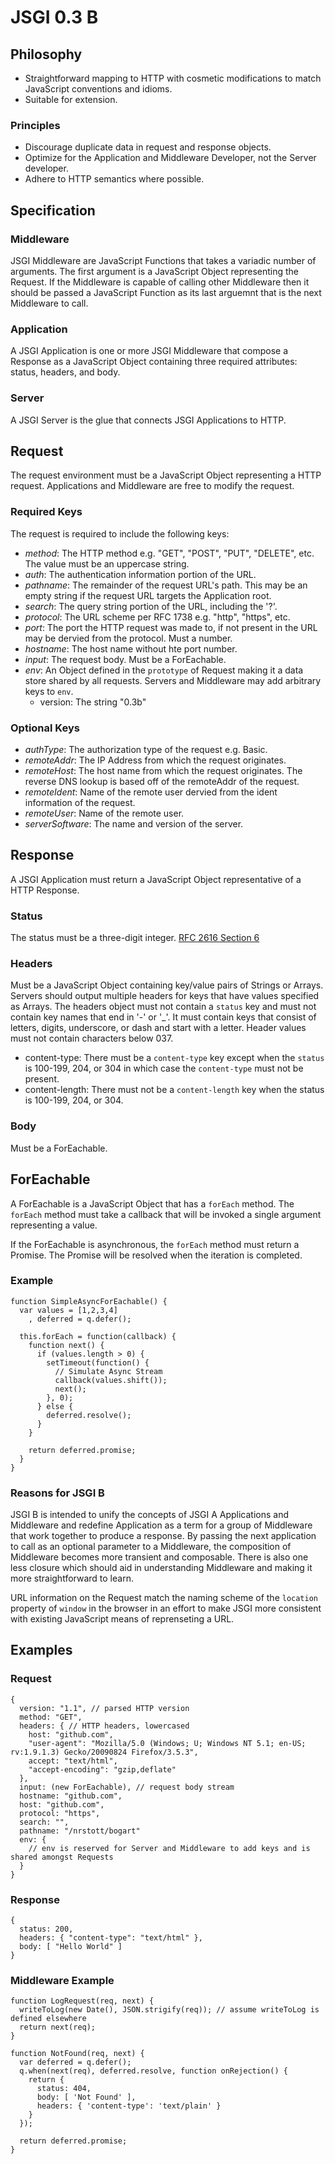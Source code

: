 # JSGI 0.3 B

## Philosophy

* Straightforward mapping to HTTP with cosmetic modifications to match JavaScript conventions and idioms.
* Suitable for extension.

### Principles

* Discourage duplicate data in request and response objects.
* Optimize for the Application and Middleware Developer, not the Server developer.
* Adhere to HTTP semantics where possible.

## Specification

### Middleware

JSGI Middleware are JavaScript Functions that takes a variadic number of arguments. The first argument is a 
JavaScript Object representing the Request. If the Middleware is capable of calling other Middleware then 
it should be passed a JavaScript Function as its last arguemnt that is the next Middleware to call.

### Application

A JSGI Application is one or more JSGI Middleware that compose a Response as a JavaScript Object
containing three required attributes: status, headers, and body.

### Server

A JSGI Server is the glue that connects JSGI Applications to HTTP.

## Request

The request environment must be a JavaScript Object representing a HTTP request. Applications and Middleware are free to modify the request.

### Required Keys

The request is required to include the following keys:

* _method_: The HTTP method e.g. "GET", "POST", "PUT", "DELETE", etc. The value must be an uppercase string.
* _auth_: The authentication information portion of the URL.
* _pathname_: The remainder of the request URL's path. This may be an empty string if the request URL targets the Application root.
* _search_:  The query string portion of the URL, including the '?'.
* _protocol_: The URL scheme per RFC 1738 e.g. "http", "https", etc.
* _port_: The port the HTTP request was made to, if not present in the URL may be dervied from the protocol. Must a number.
* _hostname_: The host name without hte port number.
* _input_: The request body. Must be a ForEachable.
* _env_: An Object defined in the `prototype` of Request making it a data store shared by all requests. Servers and Middleware may add arbitrary keys to `env`.
  * version: The string "0.3b"

### Optional Keys

* _authType_: The authorization type of the request e.g. Basic.
* _remoteAddr_: The IP Address from which the request originates.
* _remoteHost_: The host name from which the request originates. The reverse DNS lookup is based off of the remoteAddr of the request.
* _remoteIdent_: Name of the remote user dervied from the ident information of the request.
* _remoteUser_: Name of the remote user.
* _serverSoftware_: The name and version of the server.

## Response

A JSGI Application must return a JavaScript Object representative of a HTTP Response.

### Status

The status must be a three-digit integer. [RFC 2616 Section 6](http://www.w3.org/Protocols/rfc2616/rfc2616-sec6.html#sec6.1.1)

### Headers

Must be a JavaScript Object containing key/value pairs of Strings or Arrays. Servers should output
multiple headers for keys that have values specified as Arrays. The headers object must not contain a `status`
key and must not contain key names that end in '-' or '_'. It must contain keys that consist of letters, digits,
underscore, or dash and start with a letter. Header values must not contain characters below 037.

* content-type: There must be a `content-type` key except when the `status` is 100-199, 204, or 304 in which case the `content-type` must not be present.
* content-length: There must not be a `content-length` key when the status is 100-199, 204, or 304.

### Body

Must be a ForEachable.

## ForEachable

A ForEachable is a JavaScript Object that has a `forEach` method. The `forEach` method must take a callback that
will be invoked a single argument representing a value.

If the ForEachable is asynchronous, the `forEach` method must return a Promise. The Promise will be resolved when
the iteration is completed.

### Example

    function SimpleAsyncForEachable() {
      var values = [1,2,3,4]
        , deferred = q.defer();

      this.forEach = function(callback) {
        function next() {
          if (values.length > 0) {
            setTimeout(function() {
              // Simulate Async Stream
              callback(values.shift());
              next();
            }, 0);
          } else {
            deferred.resolve();
          }
        }

        return deferred.promise;
      }
    }

### Reasons for JSGI B

JSGI B is intended to unify the concepts of JSGI A Applications and Middleware and redefine Application as a term
for a group of Middleware that work together to produce a response. By passing the next application to call as an
optional parameter to a Middleware, the composition of Middleware becomes more transient and composable. There is also
one less closure which should aid in understanding Middleware and making it more straightforward to learn.

URL information on the Request match the naming scheme of the `location` property of `window` in the browser 
in an effort to make JSGI more consistent with existing JavaScript means of reprenseting a URL.

## Examples

### Request

    {
      version: "1.1", // parsed HTTP version
      method: "GET",
      headers: { // HTTP headers, lowercased
        host: "github.com",
        "user-agent": "Mozilla/5.0 (Windows; U; Windows NT 5.1; en-US; rv:1.9.1.3) Gecko/20090824 Firefox/3.5.3",
        accept: "text/html",
        "accept-encoding": "gzip,deflate"
      },
      input: (new ForEachable), // request body stream
      hostname: "github.com",
      host: "github.com",
      protocol: "https",
      search: "",
      pathname: "/nrstott/bogart"
      env: { 
        // env is reserved for Server and Middleware to add keys and is shared amongst Requests
      }
    }

### Response

    {
      status: 200,
      headers: { "content-type": "text/html" },
      body: [ "Hello World" ]
    }

### Middleware Example

    function LogRequest(req, next) {
      writeToLog(new Date(), JSON.strigify(req)); // assume writeToLog is defined elsewhere
      return next(req);
    }

    function NotFound(req, next) {
      var deferred = q.defer();
      q.when(next(req), deferred.resolve, function onRejection() {
        return {
          status: 404,
          body: [ 'Not Found' ],
          headers: { 'content-type': 'text/plain' }
        }
      });

      return deferred.promise;
    }
